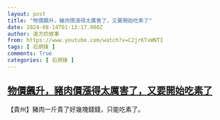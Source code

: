 ```yaml
---
layout: post
title: "物價飆升，豬肉價漲得太厲害了，又要開始吃素了"
date: 2024-08-14T01:13:17.000Z
author: 遠方的故事
from: https://www.youtube.com/watch?v=C2jrKTxWNTI
tags: [ 石炳锋 ]
comments: True
categories: [ 石炳锋 ]
---
```

<!--1723597997000-->
[物價飆升，豬肉價漲得太厲害了，又要開始吃素了](https://www.youtube.com/watch?v=C2jrKTxWNTI)
------

<div>
【貴州】豬肉一斤貴了好幾塊錢錢，只能吃素了。
</div>
